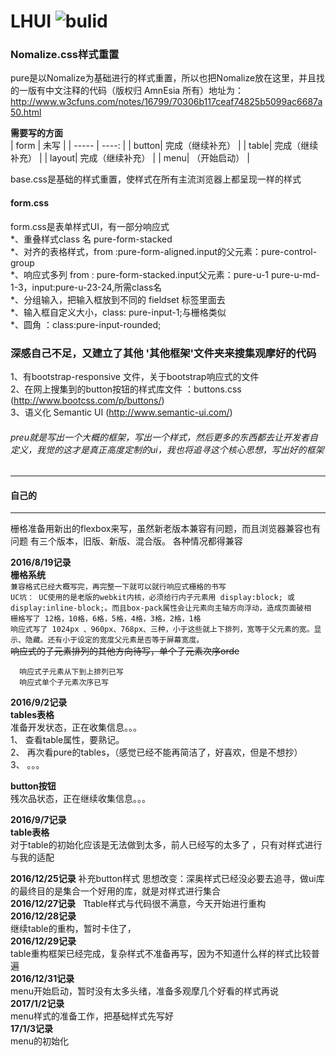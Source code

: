 # LHUI ![bulid](https://img.shields.io/travis/redDragonLH/LHUI/master.svg)

### Nomalize.css样式重置
  pure是以Nomalize为基础进行的样式重置，所以也把Nomalize放在这里，并且找的一版有中文注释的代码（版权归 AmnEsia 所有）地址为：  
  http://www.w3cfuns.com/notes/16799/70306b117ceaf74825b5099ac6687a50.html  

**需要写的方面**  
| form | 未写 |
| ----- | ----: |
| button| 完成（继续补充） |
| table| 完成（继续补充） |
| layout| 完成（继续补充） |
| menu| （开始启动） |

base.css是基础的样式重置，使样式在所有主流浏览器上都呈现一样的样式

  #### form.css  
  form.css是表单样式UI，有一部分响应式  
  *、重叠样式class 名 pure-form-stacked  
  *、对齐的表格样式，from :pure-form-aligned.input的父元素：pure-control-group  
  *、响应式多列 from : pure-form-stacked.input父元素：pure-u-1 pure-u-md-1-3，input:pure-u-23-24,所需class名  
  *、分组输入，把输入框放到不同的 fieldset   标签里面去  
  *、输入框自定义大小，class: pure-input-1;与栅格类似  
  *、圆角 ：class:pure-input-rounded;  
<!--其他框架文件夹-->
### 深感自己不足，又建立了其他 '其他框架'文件夹来搜集观摩好的代码
1、有bootstrap-responsive 文件，关于bootstrap响应式的文件  
2、在网上搜集到的button按钮的样式库文件 ：buttons.css (http://www.bootcss.com/p/buttons/)  
3、语义化  Semantic UI (http://www.semantic-ui.com/)

###### preu就是写出一个大概的框架，写出一个样式，然后更多的东西都去让开发者自定义，我觉的这才是真正高度定制的ui，我也将追寻这个核心思想，写出好的框架
***
#### 自己的   
****  
栅格准备用新出的flexbox来写，虽然新老版本兼容有问题，而且浏览器兼容也有问题
有三个版本，旧版、新版、混合版。
各种情况都得兼容    


  **2016/8/19记录**   
      **栅格系统**  
    `兼容格式已经大概写完，再完整一下就可以就行响应式栅格的书写`  
      `UC坑： UC使用的是老版的webkit内核，必须给行内子元素用 display:block; 或 display:inline-block;。而且box-pack属性会让元素向主轴方向浮动，造成页面破相`  
      `栅格写了 12格，10格，6格，5格，4格，3格，2格，1格`  
      `响应式写了 1024px 、960px、768px、三种，小于这些就上下排列，宽等于父元素的宽。显示、隐藏。还有小于设定的宽度父元素是否等于屏幕宽度。`    
      ~~响应式的子元素排列的其他方向待写，单个子元素次序orde~~  

      响应式子元素从下到上排列已写
      响应式单个子元素次序已写

  **2016/9/2记录**  
  **tables表格**    
  准备开发状态，正在收集信息。。。  
    1、 查看table属性，要熟记。  
    2、 再次看pure的tables，（感觉已经不能再简洁了，好喜欢，但是不想抄）  
    3、 。。。  

  **button按钮**  
    残次品状态，正在继续收集信息。。。

  **2016/9/7记录**  
  **table表格**  
    对于table的初始化应该是无法做到太多，前人已经写的太多了  ，只有对样式进行与我的适配  

  **2016/12/25记录**
  补充button样式
    思想改变：深奥样式已经没必要去追寻，做ui库的最终目的是集合一个好用的库，就是对样式进行集合  
  **2016/12/27记录**
    Ttable样式与代码很不满意，今天开始进行重构  
 **2016/12/28记录**  
    继续table的重构，暂时卡住了，  
**2016/12/29记录**  
  table重构框架已经完成，复杂样式不准备再写，因为不知道什么样的样式比较普遍  
**2016/12/31记录**  
menu开始启动，暂时没有太多头绪，准备多观摩几个好看的样式再说  
**2017/1/2记录**  
menu样式的准备工作，把基础样式先写好  
**17/1/3记录**  
menu的初始化
